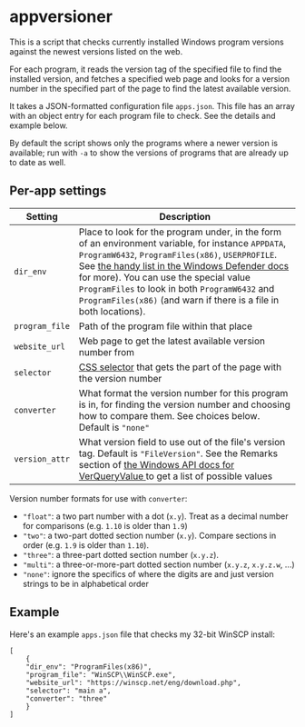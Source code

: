 # appversioner #

This is a script that checks currently installed Windows program versions against the newest versions listed on the web.

For each program, it reads the version tag of the specified file to find the installed version, and fetches a specified web page and looks for a version number in the specified part of the page to find the latest available version.

It takes a JSON-formatted configuration file `apps.json`. This file has an array with an object entry for each program file to check. See the details and example below.

By default the script shows only the programs where a newer version is available; run with `-a` to show the versions of programs that are already up to date as well.

## Per-app settings ##

| Setting    |  Description |
| ---------- | ------------ |
| `dir_env`  | Place to look for the program under, in the form of an environment variable, for instance `APPDATA`, `ProgramW6432`, `ProgramFiles(x86)`, `USERPROFILE`. See [the handy list in the Windows Defender docs](https://www.microsoft.com/en-us/wdsi/help/folder-variables) for more).  You can use the special value `ProgramFiles` to look in both `ProgramW6432` and `ProgramFiles(x86)` (and warn if there is a file in both locations).  |
| `program_file` | Path of the program file within that place |
| `website_url`  | Web page to get the latest available version number from |
| `selector`     | [CSS selector](https://developer.mozilla.org/en-US/docs/Web/CSS/CSS_Selectors) that gets the part of the page with the version number |
| `converter`    | What format the version number for this program is in, for finding the version number and choosing how to compare them. See choices below. Default is `"none"` |
| `version_attr` | What version field to use out of the file's version tag. Default is `"FileVersion"`. See the Remarks section of [the Windows API docs for VerQueryValue ](https://msdn.microsoft.com/en-us/library/windows/desktop/ms647464%28v=vs.85%29.aspx)to get a list of possible values | 

Version number formats for use with `converter`: 
- `"float"`: a two part number with a dot (`x.y`). Treat as a decimal number for comparisons (e.g. `1.10` is older than `1.9`)
- `"two"`: a two-part dotted section number (`x.y`). Compare sections in order (e.g. `1.9` is older than `1.10`). 
- `"three"`: a three-part dotted section number (`x.y.z`).
- `"multi"`: a three-or-more-part dotted section number (`x.y.z`, `x.y.z.w`, ...) 
- `"none"`: ignore the specifics of where the digits are and just version strings to be in alphabetical order

## Example ##

Here's an example `apps.json` file that checks my 32-bit WinSCP install:

	[
	    {
	    "dir_env": "ProgramFiles(x86)",
	    "program_file": "WinSCP\\WinSCP.exe",
	    "website_url": "https://winscp.net/eng/download.php",
	    "selector": "main a",
	    "converter": "three"
	    }
	]
